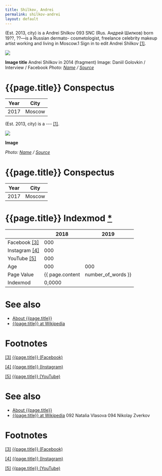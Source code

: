 ```yaml
---
title: Shilkov, Andrei
permalink: shilkov-andrei
layout: default
---
```


(Est. 2013, city) is a Andrei Shilkov  093  SNC (Rus. Андрей Шилков) born 19??, ??—is a Russian dermato- cosmetologist, freelance celebrity makeup artist working and living in Moscow.1 Sign in to edit Andrei Shilkov <span id="a1">[\[1\]](#f1)</span>.

![](/encyclopedia/images/image-name.jpg)

**Image title**
Andrei Shilkov in 2014 (fragment)
Image: Daniil Golovkin / Interview / Facebook
*Photo: [Name](index) / [Source](index)*

# {{page.title}} Conspectus

|Year|City|
|-|-|
|2017|Moscow|

(Est. 2013, city) is a --- <span id="a1">[\[1\]](#f1)</span>.

![](/encyclopedia/images/{{page.permalink}}.jpg)

**Image**

*Photo: [Name](index) / [Source](index)*

# {{page.title}} Conspectus

|Year|City|
|-|-|
|2017|Moscow|

# {{page.title}} Indexmod [*](indexmod)

||2018|2019|
|-|-|-|
|Facebook <span id="a3">[\[3\]](#f3)</span>|000||
|Instagram <span id="a4">[\[4\]](#f4)</span>|000||
|YouTube <span id="a5">[\[5\]](#f5)</span>|000||
|Age|000|000|
|Page Value|{{ page.content | number_of_words }}||
|Indexmod|0,0000||

# See also

+ [About {{page.title}}](index)
+ [{{page.title}} at Wikipedia](index)

# Footnotes

[[3]](#a3) <span id="f3"></span> [{{page.title}} (Facebook)](index)

[[4]](#a4) <span id="f4"></span> [{{page.title}} (Instagram)](index)

[[5]](#a5) <span id="f5"></span> [{{page.title}} (YouTube)](index)



# See also

+ [About {{page.title}}](index)
+ [{{page.title}} at Wikipedia](index)
092  Natalia Vlasova
 094  Nikolay Zverkov

# Footnotes

[[3]](#a3) <span id="f3"></span> [{{page.title}} (Facebook)](index)

[[4]](#a4) <span id="f4"></span> [{{page.title}} (Instagram)](index)

[[5]](#a5) <span id="f5"></span> [{{page.title}} (YouTube)](index)
